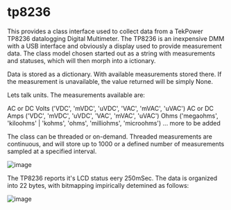 # tp8236
This provides a class interface used to collect data from a TekPower TP8236 datalogging Digital Multimeter.  The TP8236 is an inexpensive DMM with a USB interface and obviously a display used to provide measurement data.  The class model chosen started out as a string with measurements and statuses, which will then morph into a ictionary.

Data is stored as a dictionary.  With available measurements stored there.  If the measurement is unavailable, the value returned will be simply None.

Lets talk units.  The measurements available are:

AC or DC Volts ('VDC', 'mVDC', 'uVDC', 'VAC', 'mVAC', 'uVAC')
AC or DC Amps ('VDC', 'mVDC', 'uVDC', 'VAC', 'mVAC', 'uVAC')
Ohms ('megaohms', 'kiloohms' | 'kohms', 'ohms', 'milliohms', 'microohms')
... more to be added

The class can be threaded or on-demand.  Threaded measurements are continuous, and will store up to 1000 or a defined number of measurements sampled at a specified interval.

![image](https://github.com/rolfnbl/tp8236/assets/118851141/d5ef13af-234f-4249-b03e-e603b944ecc1)


The TP8236 reports it's LCD status eery 250mSec.  The data is organized into 22 bytes, with bitmapping impirically detemined as follows:

![image](https://github.com/rolfnbl/tp8236/assets/118851141/54e49083-eca2-4375-afbb-2138639f3320)



